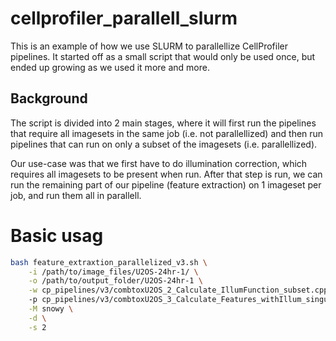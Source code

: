 # cellprofiler_parallell_slurm

This is an example of how we use SLURM to parallellize CellProfiler pipelines. It started off as a small script that would only be used once, but ended up growing as we used it more and more.

## Background
The script is divided into 2 main stages, where it will first run the pipelines that require all imagesets in the same job (i.e. not parallellized) and then run pipelines that can run on only a subset of the imagesets (i.e. parallellized).

Our use-case was that we first have to do illumination correction, which requires all imagesets to be present when run. After that step is run, we can run the remaining part of our pipeline (feature extraction) on 1 imageset per job, and run them all in parallell.

# Basic usag

```bash
bash feature_extraxtion_parallelized_v3.sh \
    -i /path/to/image_files/U2OS-24hr-1/ \
    -o /path/to/output_folder/U2OS-24hr-1 \
    -w cp_pipelines/v3/combtoxU2OS_2_Calculate_IllumFunction_subset.cppipe
    -p cp_pipelines/v3/combtoxU2OS_3_Calculate_Features_withIllum_singularity.cppipe \
    -M snowy \
    -d \
    -s 2
```








